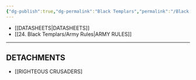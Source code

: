 ```yaml
---
{"dg-publish":true,"dg-permalink":"Black Templars","permalink":"/Black Templars/","contentClasses":"menu","created":"2023-12-16T03:20:45.153+07:00","updated":"2023-12-16T04:22:45.405+07:00"}
---
```


- [[DATASHEETS\|DATASHEETS]]
- [[24. Black Templars/Army Rules\|ARMY RULES]]

***

## DETACHMENTS

- [[RIGHTEOUS CRUSADERS]